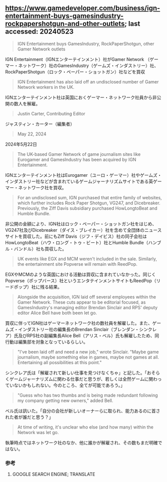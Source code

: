 ## https://www.gamedeveloper.com/business/ign-entertainment-buys-gamesindustry-rockpapershotgun-and-other-outlets; last accessed: 20240523

> IGN Entertainment buys GamesIndustry, RockPaperShotgun, other Gamer Network outlets

IGN Entertainment（IGNエンターテインメント）社がGamer Network （ゲーマー・ネットワーク）社のGamesIndustry（ゲームズ・インダストリー）社、RockPaperShotgun（ロック・ペーパー・ショットガン）社などを買収

> IGN Entertainment has also laid off an undisclosed number of Gamer Network workers in the UK.

IGNエンターテインメント社は英国におくゲーマー・ネットワーク社員から非公開の数人を解雇。

> Justin Carter, Contributing Editor

ジャスティン・カーター（編集者）

> May 22, 2024

2024年5月22日

> The UK-based Gamer Network of game journalism sites like Eurogamer and GamesIndustry has been acquired by IGN Entertainment.

IGNエンターテインメント社はEurogamer（ユーロ・ゲーマー）社やゲームズ・インダストリー社などが含まれているゲームジャーナリズムサイトである英ゲーマー・ネットワーク社を買収。

> For an undisclosed sum, IGN purchased that entire family of websites, which further includes Rock Paper Shotgun, VG247, and Dicebreaker. Previously, the Ziff Davis subsidiary purchased HowLongtoBeat and Humble Bundle.

非公開の金額により、IGN社はロック・ペーパー・ショットガン社をはじめ、VG247社及びDicebreaker（ダイス・ブレイカー）社を含めて全団体のニュースサイトを買収した。前にもZiff Davis（ジフ・デイビス）社の同子会社はHowLongtoBeat（ハウ・ロング・トゥ・ビート）社とHumble Bundle（ハンブル・バンドル）社も買収した。

> UK events like EGX and MCM weren't included in the sale. Similarly, the entertainment site Popverse will remain with ReedPop.

EGXやMCMのような英国における活動は買収に含まれていなかった。同じくPopverse（ポップバース）社というエンタテインメントサイトもReedPop（リードポップ）社に残る結果。

> Alongside the acquisition, IGN laid off several employees within the Gamer Network. These cuts appear to be editorial focused, as GamesIndustry's managing editor Brendan Sinclair and RPS' deputy editor Alice Bell have both been let go.

買収に伴ってIGN社はゲーマーネットワーク社の数社員を解雇した。また、ゲームズ・インダストリー社の編集長のBrendan Sinclair（ブレンダン・シンクレア）氏及びRPS社の副編集長Alice Bell（アリス・ベル）氏も解雇したため、同行動は編集部を対象となっているらしい。

> "I've been laid off and need a new job," wrote Sinclair. "Maybe game journalism, maybe something else in games, maybe not games at all. Entertaining all possibilities at this point."

シンクレア氏は「解雇されて新しい仕事を見つけなくちゃ」と記した。「おそらくゲームジャーナリズムに関わる仕事だと思うが、若しくは全然ゲームに関わっていないかもしれない。今のところ、全てが可能であろう。」

> "Guess who has two thumbs and is being made redundant following my company getting new owners," added Bell.

ベル氏は訊いた。「自分の会社が新しいオーナーらに取られ、能力あるのに首された者が誰だと思う？」

> At time of writing, it's unclear who else (and how many) within the Network was let go.

執筆時点ではネットワーク社のなか、他に誰かが解雇され、その数もまだ明確ではない。

### 参考

1) GOOGLE SEARCH ENGINE; TRANSLATE